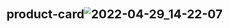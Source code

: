# product-card![2022-04-29_14-22-07](https://user-images.githubusercontent.com/104577200/165922934-26d87ad4-ec87-4a1e-9734-a9a1bb85117a.png)
